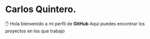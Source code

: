 # Carlos Quintero.
:raised_hand:
Hola bienvenido a mi perfil de **GitHub** 
Aqui puedes encontrar los proyectos en los que trabajo
